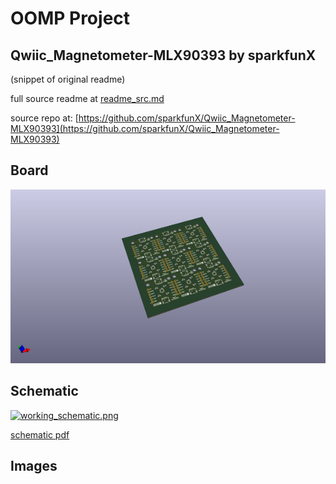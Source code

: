 # OOMP Project  
## Qwiic_Magnetometer-MLX90393  by sparkfunX  
  
(snippet of original readme)  
  
  
  full source readme at [readme_src.md](readme_src.md)  
  
source repo at: [https://github.com/sparkfunX/Qwiic_Magnetometer-MLX90393](https://github.com/sparkfunX/Qwiic_Magnetometer-MLX90393)  
## Board  
  
[![working_3d.png](working_3d_600.png)](working_3d.png)  
## Schematic  
  
[![working_schematic.png](working_schematic_600.png)](working_schematic.png)  
  
[schematic pdf](working_schematic.pdf)  
## Images  
